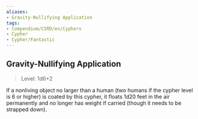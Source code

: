 ```yaml
---
aliases:
- Gravity-Nullifying Application
tags:
- Compendium/CSRD/en/Cyphers
- Cypher
- Cypher/Fantastic
---
```


  
## Gravity-Nullifying Application  
>Level: 1d6+2  
  
If a nonliving object no larger than a human (two humans if the cypher level is 6 or higher) is coated by this cypher, it floats 1d20 feet in the air permanently and no longer has weight if carried (though it needs to be strapped down).